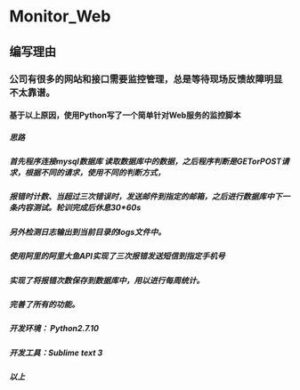 # Monitor_Web
## 编写理由
### 公司有很多的网站和接口需要监控管理，总是等待现场反馈故障明显不太靠谱。
#### 基于以上原因，使用Python写了一个简单针对Web服务的监控脚本
##### 思路
##### 首先程序连接mysql数据库 读取数据库中的数据，之后程序判断是GETorPOST请求，根据不同的请求，使用不同的判断方式，
##### 报错时计数、当超过三次错误时，发送邮件到指定的邮箱，之后进行数据库中下一条内容测试。轮训完成后休息30*60s
##### 另外检测日志输出到当前目录的logs文件中。
##### 使用阿里的阿里大鱼API实现了三次报错发送短信到指定手机号
##### 实现了将报错次数保存到数据库中，用以进行每周统计。
##### 完善了所有的功能。

##### 开发环境： Python2.7.10
##### 开发工具：Sublime text 3
##### 以上
